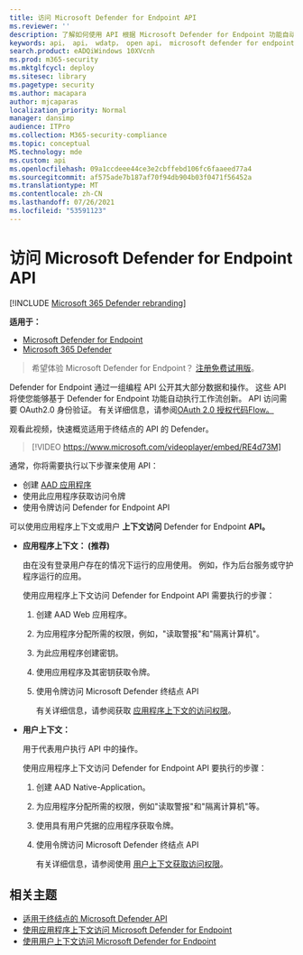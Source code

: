 ```yaml
---
title: 访问 Microsoft Defender for Endpoint API
ms.reviewer: ''
description: 了解如何使用 API 根据 Microsoft Defender for Endpoint 功能自动执行工作流创新
keywords: api， api， wdatp， open api， microsoft defender for endpoint api， microsoft defender atp， 公共 api， 受支持的 api， 警报， 设备， 用户， 域， ip， 文件， 高级搜寻， 查询
search.product: eADQiWindows 10XVcnh
ms.prod: m365-security
ms.mktglfcycl: deploy
ms.sitesec: library
ms.pagetype: security
ms.author: macapara
author: mjcaparas
localization_priority: Normal
manager: dansimp
audience: ITPro
ms.collection: M365-security-compliance
ms.topic: conceptual
MS.technology: mde
ms.custom: api
ms.openlocfilehash: 09a1ccdeee44ce3e2cbffebd106fc6faaeed77a4
ms.sourcegitcommit: af575ade7b187af70f94db904b03f0471f56452a
ms.translationtype: MT
ms.contentlocale: zh-CN
ms.lasthandoff: 07/26/2021
ms.locfileid: "53591123"
---
```

# <a name="access-the-microsoft-defender-for-endpoint-apis"></a>访问 Microsoft Defender for Endpoint API 

[!INCLUDE [Microsoft 365 Defender rebranding](../../includes/microsoft-defender.md)]

**适用于：**
- [Microsoft Defender for Endpoint](https://go.microsoft.com/fwlink/p/?linkid=2154037)
- [Microsoft 365 Defender](https://go.microsoft.com/fwlink/?linkid=2118804)

> 希望体验 Microsoft Defender for Endpoint？ [注册免费试用版](https://www.microsoft.com/microsoft-365/windows/microsoft-defender-atp?ocid=docs-wdatp-exposedapis-abovefoldlink)。

Defender for Endpoint 通过一组编程 API 公开其大部分数据和操作。 这些 API 将使您能够基于 Defender for Endpoint 功能自动执行工作流创新。 API 访问需要 OAuth2.0 身份验证。 有关详细信息，请参阅[OAuth 2.0 授权代码Flow。](/azure/active-directory/develop/active-directory-v2-protocols-oauth-code)

观看此视频，快速概览适用于终结点的 API 的 Defender。

>[!VIDEO https://www.microsoft.com/videoplayer/embed/RE4d73M]

通常，你将需要执行以下步骤来使用 API：

- 创建 [AAD 应用程序](/microsoft-365/security/defender-endpoint/exposed-apis-create-app-nativeapp)
- 使用此应用程序获取访问令牌
- 使用令牌访问 Defender for Endpoint API

可以使用应用程序上下文或用户 **上下文访问** Defender for Endpoint **API。**

- **应用程序上下文： (推荐)**

  由在没有登录用户存在的情况下运行的应用使用。 例如，作为后台服务或守护程序运行的应用。

  使用应用程序上下文访问 Defender for Endpoint API 需要执行的步骤：

  1. 创建 AAD Web 应用程序。
  2. 为应用程序分配所需的权限，例如，"读取警报"和"隔离计算机"。 
  3. 为此应用程序创建密钥。
  4. 使用应用程序及其密钥获取令牌。
  5. 使用令牌访问 Microsoft Defender 终结点 API

     有关详细信息，请参阅获取 [应用程序上下文的访问权限](exposed-apis-create-app-webapp.md)。

- **用户上下文：**

  用于代表用户执行 API 中的操作。

  使用应用程序上下文访问 Defender for Endpoint API 要执行的步骤：

  1. 创建 AAD Native-Application。
  2. 为应用程序分配所需的权限，例如"读取警报"和"隔离计算机"等。 
  3. 使用具有用户凭据的应用程序获取令牌。
  4. 使用令牌访问 Microsoft Defender 终结点 API

     有关详细信息，请参阅使用 [用户上下文获取访问权限](exposed-apis-create-app-nativeapp.md)。

## <a name="related-topics"></a>相关主题

- [适用于终结点的 Microsoft Defender API](exposed-apis-list.md)
- [使用应用程序上下文访问 Microsoft Defender for Endpoint](exposed-apis-create-app-webapp.md)
- [使用用户上下文访问 Microsoft Defender for Endpoint](exposed-apis-create-app-nativeapp.md)
